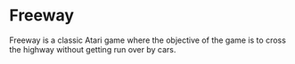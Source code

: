 # Freeway
Freeway is a classic Atari game where the objective of the game is to cross the highway without getting run over by cars.

